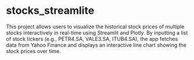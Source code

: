 # stocks_streamlite
This project allows users to visualize the historical stock prices of multiple stocks interactively in real-time using Streamlit and Plotly. By inputting a list of stock tickers (e.g., PETR4.SA, VALE3.SA, ITUB4.SA), the app fetches data from Yahoo Finance and displays an interactive line chart showing the stock prices over time. 
